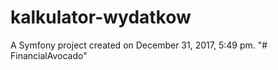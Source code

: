 kalkulator-wydatkow
===================

A Symfony project created on December 31, 2017, 5:49 pm.
"# FinancialAvocado" 
